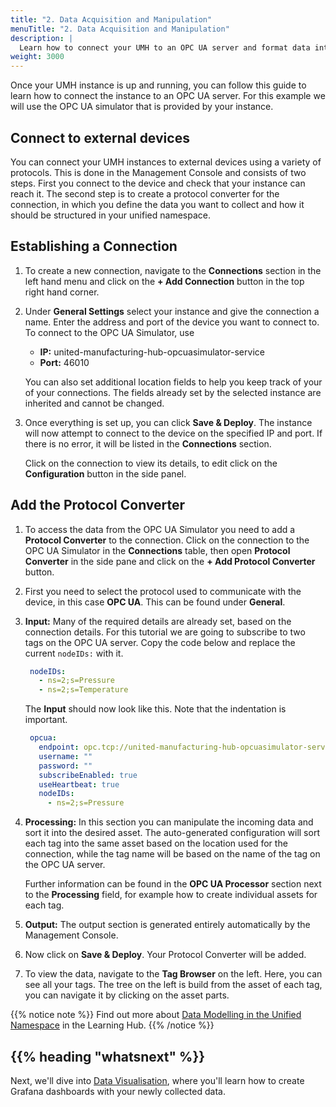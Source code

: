 ```yaml
---
title: "2. Data Acquisition and Manipulation"
menuTitle: "2. Data Acquisition and Manipulation"
description: |
  Learn how to connect your UMH to an OPC UA server and format data into the UMH data model.
weight: 3000
---
```


Once your UMH instance is up and running, you can follow this guide to learn
how to connect the instance to an OPC UA server. For this example we will use
the OPC UA simulator that is provided by your instance.

## Connect to external devices

You can connect your UMH instances to external devices using a variety of
protocols. This is done in the Management Console and consists of two steps.
First you connect to the device and check that your instance can reach it. The
second step is to create a protocol converter for the connection, in which you
define the data you want to collect and how it should be structured in your
unified namespace.

## Establishing a Connection
<!-- Can be shown, once the OPC UA simulator is preconfigured as a connection.
{{% notice note %}}
To allow you to experience the UMH as quickly as possible, the
connection to the internal OPC UA simulator is already pre-configured.
This section is therefore included for reference only and you can
continue with **Configuring a Protocol Converter** below.
{{% /notice %}}
This note can be used once the OPC UA Simulator is a pre-configured connection.
-->

1. To create a new connection, navigate to the **Connections** section in the
left hand menu and click on the **+ Add Connection** button in the top right
hand corner.

2. Under **General Settings** select your instance and give the connection a
  name. Enter the address and port of the device you want to connect to. To
  connect to the OPC UA Simulator, use
    - **IP:** united-manufacturing-hub-opcuasimulator-service
    - **Port:** 46010

   You can also set additional location fields to help you keep track of your
   of your connections. The fields already set by the selected instance are
   inherited and cannot be changed.

3. Once everything is set up, you can click **Save & Deploy**. The instance
will now attempt to connect to the device on the specified IP and port. If
there is no error, it will be listed in the **Connections** section.
  
   Click on the connection to view its details, to edit click on the
   **Configuration** button in the side panel.

## Add the Protocol Converter

1. To access the data from the OPC UA Simulator you need to add a
**Protocol Converter** to the connection. Click on the connection to
the OPC UA Simulator in the **Connections** table, then open
**Protocol Converter** in the side pane and click on the
**+ Add Protocol Converter** button.

2. First you need to select the protocol used to communicate with the device,
in this case **OPC UA**. This can be found under **General**.

3. **Input:** Many of the required details are already set, based on the
connection details. For this tutorial we are going to subscribe to two tags
on the OPC UA server. Copy the code below and replace the current `nodeIDs:`
with it.

   ```yaml
    nodeIDs:
      - ns=2;s=Pressure
      - ns=2;s=Temperature
   ```

   The **Input** should now look like this. Note that the indentation is
   important.

   ```yaml
    opcua:
      endpoint: opc.tcp://united-manufacturing-hub-opcuasimulator-service.united-manufacturing-hub.svc.cluster.local:46010
      username: ""
      password: ""
      subscribeEnabled: true
      useHeartbeat: true
      nodeIDs:
        - ns=2;s=Pressure
   ```

4. **Processing:** In this section you can manipulate the incoming data and
sort it into the desired asset. The auto-generated configuration will sort
each tag into the same asset based on the location used for the connection,
while the tag name will be based on the name of the tag on the OPC UA server.
  
   Further information can be found in the **OPC UA Processor** section next to
   the **Processing** field, for example how to create individual assets for
   each tag.

5. **Output:** The output section is generated entirely automatically by the
Management Console.

6. Now click on **Save & Deploy**. Your Protocol Converter will be added.

7. To view the data, navigate to the **Tag Browser** on the left. Here, you can
see all your tags. The tree on the left is build from the asset of each tag,
you can navigate it by clicking on the asset parts.

{{% notice note %}}
Find out more about [Data Modelling in the Unified Namespace](https://learn.umh.app/lesson/data-modeling-in-the-unified-namespace-mqtt-kafka/)
in the Learning Hub.
{{% /notice %}}

## {{% heading "whatsnext" %}}

Next, we'll dive into [Data Visualisation](/docs/getstarted/datavisualization),
where you'll learn how to create Grafana dashboards with your newly collected
data.
